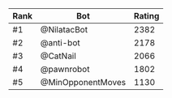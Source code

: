 Rank|Bot|Rating
---|---|---
#1|@NilatacBot|2382
#2|@anti-bot|2178
#3|@CatNail|2066
#4|@pawnrobot|1802
#5|@MinOpponentMoves|1130

